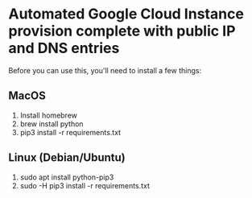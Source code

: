 # Automated Google Cloud Instance provision complete with public IP and DNS entries

Before you can use this, you'll need to install a few things:

## MacOS
1) Install homebrew
2) brew install python
3) pip3 install -r requirements.txt

## Linux (Debian/Ubuntu)
1) sudo apt install python-pip3
2) sudo -H pip3 install -r requirements.txt
